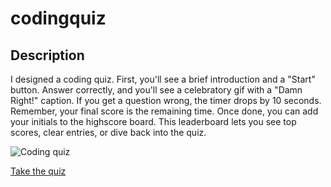 # codingquiz

## Description

I designed a coding quiz. First, you'll see a brief introduction and a "Start" button.
Answer correctly, and you'll see a celebratory gif with a "Damn Right!" caption. 
If you get a question wrong, the timer drops by 10 seconds. Remember, your final score is the remaining time. 
Once done, you can add your initials to the highscore board. This leaderboard lets you see top scores, clear entries, or dive back into the quiz.

![Coding quiz](https://github.com/vincula1/codingquiz/assets/141301612/e0bd3643-eb40-4ca7-b101-36a6c46d7b0c)

[Take the quiz](https://vincula1.github.io/codingquiz/)
